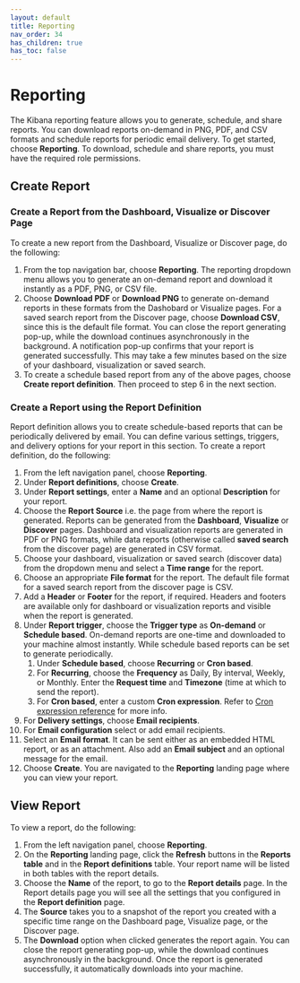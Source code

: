 ```yaml
---
layout: default
title: Reporting
nav_order: 34
has_children: true
has_toc: false
---
```


# Reporting

The Kibana reporting feature allows you to generate, schedule, and share reports. You can download reports on-demand in PNG, PDF, and CSV formats and schedule reports for periodic email delivery. To get started, choose **Reporting**. To download, schedule and share reports, you must have the required role permissions. 

## Create Report

### Create a Report from the Dashboard, Visualize or Discover Page

To create a new report from the Dashboard, Visualize or Discover page, do the following:

1. From the top navigation bar, choose **Reporting**. The reporting dropdown menu allows you to generate an on-demand report and download it instantly as a PDF, PNG, or CSV file. 
2. Choose **Download PDF** or **Download PNG** to generate on-demand reports in these formats from the Dashobard or Visualize pages. For a saved search report from the Discover page, choose **Download CSV**, since this is the default file format. You can close the report generating pop-up, while the download continues asynchronously in the background. A notification pop-up confirms that your report is generated successfully. This may take a few minutes based on the size of your dashboard, visualization or saved search.
3. To create a schedule based report from any of the above pages, choose **Create report definition**. Then proceed to step 6 in the next section.

### Create a Report using the Report Definition

Report definition allows you to create schedule-based reports that can be periodically delivered by email. You can define various settings, triggers, and delivery options for your report in this section. To create a report definition, do the following:

1. From the left navigation panel, choose **Reporting**. 
2. Under **Report definitions**, choose **Create**.
3. Under **Report settings**, enter a **Name** and an optional **Description** for your report.
4. Choose the **Report Source** i.e. the page from where the report is generated. Reports can be generated from the **Dashboard**, **Visualize** or **Discover** pages. Dashboard and visualization reports are generated in PDF or PNG formats, while data reports (otherwise called **saved search** from the discover page) are generated in CSV format.
5. Choose your dashboard, visualization or saved search (discover data) from the dropdown menu and select a **Time range** for the report.
6. Choose an appropriate **File format** for the report. The default file format for a saved search report from the discover page is CSV.
7. Add a **Header** or **Footer** for the report, if required. Headers and footers are available only for dashboard or visualization reports and visible when the report is generated.
8. Under **Report trigger**, choose the **Trigger type** as **On-demand** or **Schedule based**. On-demand reports are one-time and downloaded to your machine almost instantly. While schedule based reports can be set to generate periodically.  
    1. Under **Schedule based**, choose **Recurring** or **Cron based**.
    2. For **Recurring**, choose the **Frequency** as Daily, By interval, Weekly, or Monthly. Enter the **Request time** and **Timezone** (time at which to send the report).
    3. For **Cron based**, enter a custom **Cron expression**. Refer to [Cron expression reference](https://opendistro.github.io/for-elasticsearch-docs/docs/alerting/cron/) for more info.
9. For **Delivery settings**, choose **Email recipients**. 
10. For **Email configuration** select or add email recipients. 
11. Select an **Email format**.  It can be sent either as an embedded HTML report, or as an attachment. Also add an **Email subject** and an optional message for the email.
12. Choose **Create**. You are navigated to the **Reporting** landing page where you can view your report. 

## View Report

To view a report, do the following:

1. From the left navigation panel, choose **Reporting**. 
2. On the **Reporting** landing page, click the **Refresh** buttons in the **Reports table** and in the **Report definitions** table. Your report name will be listed in both tables with the report details.  
3. Choose the **Name** of the report, to go to the **Report details** page. In the Report details page you will see all the settings that you configured in the **Report definition** page.
4. The **Source** takes you to a snapshot of the report you created with a specific time range on the Dashboard page, Visualize page, or the Discover page.
5. The **Download** option when clicked generates the report again. You can close the report generating pop-up, while the download continues asynchronously in the background.  Once the report is generated successfully, it automatically downloads into your machine. 






